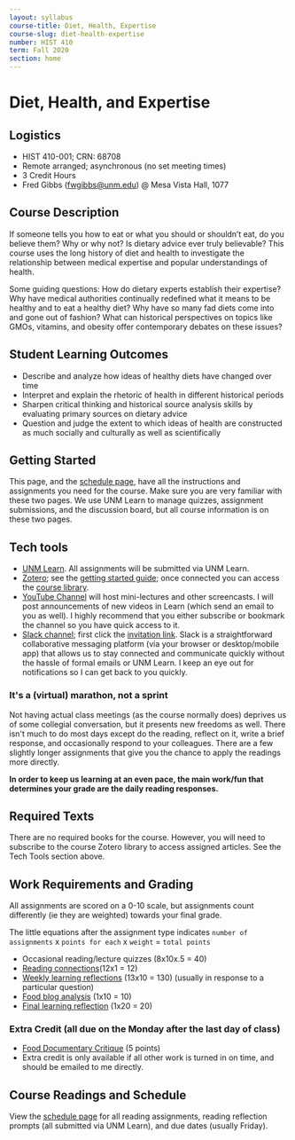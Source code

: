 ```yaml
---
layout: syllabus
course-title: Diet, Health, Expertise
course-slug: diet-health-expertise
number: HIST 410
term: Fall 2020
section: home
---
```


# Diet, Health, and Expertise

## Logistics
- HIST 410-001; CRN: 68708
- Remote arranged; asynchronous (no set meeting times)
- 3 Credit Hours
- Fred Gibbs \([fwgibbs@unm.edu](mailto:fwgibbs@unm.edu)\) @ Mesa Vista Hall, 1077


## Course Description
If someone tells you how to eat or what you should or shouldn’t eat, do you believe them? Why or why not? Is dietary advice ever truly believable? This course uses the long history of diet and health to investigate the relationship between medical expertise and popular understandings of health.

Some guiding questions: How do dietary experts establish their expertise? Why have medical authorities continually redefined what it means to be healthy and to eat a healthy diet? Why have so many fad diets come into and gone out of fashion?  What can historical perspectives on topics like GMOs, vitamins, and obesity offer contemporary debates on these issues?


## Student Learning Outcomes
* Describe and analyze how ideas of healthy diets have changed over time
* Interpret and explain the rhetoric of health in different historical periods
* Sharpen critical thinking and historical source analysis skills by evaluating primary sources on dietary advice
* Question and judge the extent to which ideas of health are constructed as much socially and culturally as well as scientifically


## Getting Started
This page, and the [schedule page](schedule), have all the instructions and assignments you need for the course. Make sure you are very familiar with these two pages. We use UNM Learn to manage quizzes, assignment submissions, and the discussion board, but all course information is on these two pages.

## Tech tools
- [UNM Learn](http://learn.unm.edu). All assignments will be submitted via UNM Learn.
- [Zotero](http://zotero.org); see the [getting started guide](http://fredgibbs.net/courses/etc/zotero); once connected you can access the [course library](https://www.zotero.org/groups/642043/diet-health-expertise-unm/library).
- [YouTube Channel](https://www.youtube.com/channel/UCt6_7arYzi4TcIIwo7TLURw) will host mini-lectures and other screencasts. I will post announcements of new videos in Learn (which send an email to you as well). I highly recommend that you either subscribe or bookmark the channel so you have quick access to it.
- [Slack channel](http://diet-health-expertise.slack.com); first click the [invitation link](https://join.slack.com/t/diet-health-expertise/shared_invite/zt-fr3dhvtx-a3KB6TvgydhGhf9p6yYlxQ). Slack is a straightforward collaborative messaging platform (via your browser or desktop/mobile app) that allows us to stay connected and communicate quickly without the hassle of formal emails or UNM Learn. I keep an eye out for notifications so I can get back to you quickly.


### It's a (virtual) marathon, not a sprint
Not having actual class meetings (as the course normally does) deprives us of some collegial conversation, but it presents new freedoms as well. There isn't much to do most days except do the reading, reflect on it, write a brief response, and occasionally respond to your colleagues. There are a few slightly longer assignments that give you the chance to apply the readings more directly.

**In order to keep us learning at an even pace, the main work/fun that determines your grade are the daily reading responses.**


## Required Texts
There are no required books for the course. However, you will need to subscribe to the course Zotero library to access assigned articles. See the Tech Tools section above.



## Work Requirements and Grading
All assignments are scored on a 0-10 scale, but assignments count differently (ie they are weighted) towards your final grade.

The little equations after the assignment type indicates `number of assignments` x `points for each` x `weight` = `total points`
- Occasional reading/lecture quizzes (8x10x.5 = 40)
- [Reading connections](reading-connections)(12x1 = 12)
- [Weekly learning reflections](learning-reflections) (13x10 = 130) (usually in response to a particular question)
- [Food blog analysis](food-blog-analysis) (1x10 = 10)
- [Final learning reflection](learning-reflections) (1x20 = 20)


### Extra Credit (all due on the Monday after the last day of class)
- [Food Documentary Critique](film-analysis) (5 points)
- Extra credit is only available if all other work is turned in on time, and should be emailed to me directly.


## Course Readings and Schedule
View the [schedule page](schedule) for all reading assignments, reading reflection prompts (all submitted via UNM Learn), and due dates (usually Friday).
